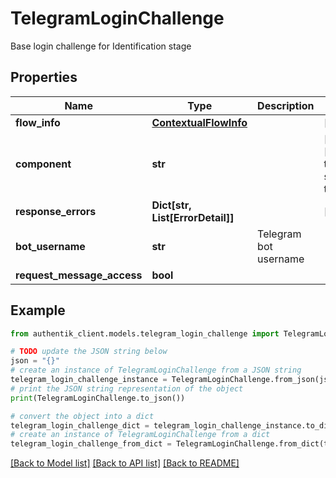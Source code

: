 # TelegramLoginChallenge

Base login challenge for Identification stage

## Properties

Name | Type | Description | Notes
------------ | ------------- | ------------- | -------------
**flow_info** | [**ContextualFlowInfo**](ContextualFlowInfo.md) |  | [optional] 
**component** | **str** |  | [optional] [default to 'ak-source-telegram']
**response_errors** | **Dict[str, List[ErrorDetail]]** |  | [optional] 
**bot_username** | **str** | Telegram bot username | 
**request_message_access** | **bool** |  | 

## Example

```python
from authentik_client.models.telegram_login_challenge import TelegramLoginChallenge

# TODO update the JSON string below
json = "{}"
# create an instance of TelegramLoginChallenge from a JSON string
telegram_login_challenge_instance = TelegramLoginChallenge.from_json(json)
# print the JSON string representation of the object
print(TelegramLoginChallenge.to_json())

# convert the object into a dict
telegram_login_challenge_dict = telegram_login_challenge_instance.to_dict()
# create an instance of TelegramLoginChallenge from a dict
telegram_login_challenge_from_dict = TelegramLoginChallenge.from_dict(telegram_login_challenge_dict)
```
[[Back to Model list]](../README.md#documentation-for-models) [[Back to API list]](../README.md#documentation-for-api-endpoints) [[Back to README]](../README.md)



